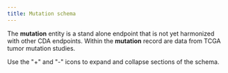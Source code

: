```yaml
---
title: Mutation schema
---
```


The **mutation** entity is a stand alone endpoint that is not yet harmonized with other CDA endpoints. Within the **mutation** record are data from TCGA tumor mutation studies.

Use the "+" and "-" icons to expand and collapse sections of the schema.

<div class="container">
<div id="test">

<script type="text/javascript" src="../../javascripts/renderjson.js"></script>
<script>
renderjson.set_show_to_level(2).set_icons('+', '-');


var example = [
    {
        "name": "AA_MAF",
        "description": "Non-reference allele and frequency of existing variant in NHLBI-ESP African American population",
        "mode": "NULLABLE",
        "type": "STRING"
    },
    {
        "name": "AFR_MAF",
        "description": "Non-reference allele and frequency of existing variant in 1000 Genomes combined African population",
        "mode": "NULLABLE",
        "type": "FLOAT"
    },
    {
        "name": "ALLELE_NUM",
        "description": "Allele number from input; 0 is reference, 1 is first alternate etc.",
        "mode": "NULLABLE",
        "type": "STRING"
    },
    {
        "name": "AMR_MAF",
        "description": "Non-reference allele and frequency of existing variant in 1000 Genomes combined American population",
        "mode": "NULLABLE",
        "type": "FLOAT"
    },
    {
        "name": "Allele",
        "description": "The variant allele used to calculate the consequence",
        "mode": "NULLABLE",
        "type": "STRING"
    },
    {
        "name": "Amino_acids",
        "description": "Amino acid substitution caused by the mutation. Only given if the variation affects the protein-coding sequence",
        "mode": "NULLABLE",
        "type": "STRING"
    },
    {
        "name": "BIOTYPE",
        "description": "Biotype of transcript",
        "mode": "NULLABLE",
        "type": "STRING"
    },
    {
        "name": "CANONICAL",
        "description": "A flag (YES) indicating that the VEP-based canonical transcript, the longest translation, was used for this gene. If not, the value is null",
        "mode": "NULLABLE",
        "type": "STRING"
    },
    {
        "name": "CCDS",
        "description": "The  CCDS identifier for this transcript, where applicable",
        "mode": "NULLABLE",
        "type": "STRING"
    },
    {
        "name": "CDS_position",
        "description": "Relative position of base pair in coding sequence. A - symbol is displayed as the numerator if the variant does not appear in coding sequence",
        "mode": "NULLABLE",
        "type": "STRING"
    },
    {
        "name": "CLIN_SIG",
        "description": "Clinical significance of variant from dbSNP",
        "mode": "NULLABLE",
        "type": "STRING"
    },
    {
        "name": "CONTEXT",
        "description": "The reference allele per VCF specs, and its five flanking base pairs",
        "mode": "NULLABLE",
        "type": "STRING"
    },
    {
        "name": "COSMIC",
        "description": "Overlapping COSMIC variants",
        "mode": "NULLABLE",
        "type": "STRING"
    },
    {
        "name": "Center",
        "description": "One or more genome sequencing center reporting the variant",
        "mode": "NULLABLE",
        "type": "STRING"
    },
    {
        "name": "Chromosome",
        "description": "Chromosome, possible values: chr1-22, and chrX",
        "mode": "NULLABLE",
        "type": "STRING"
    },
    {
        "name": "Codons",
        "description": "The alternative codons with the variant base in upper case",
        "mode": "NULLABLE",
        "type": "STRING"
    },
    {
        "name": "Consequence",
        "description": "Consequence type of this variant; sequence ontology terms",
        "mode": "NULLABLE",
        "type": "STRING"
    },
    {
        "name": "DISTANCE",
        "description": "Shortest distance from the variant to transcript",
        "mode": "NULLABLE",
        "type": "INTEGER"
    },
    {
        "name": "DOMAINS",
        "description": "The source and identifier of any overlapping protein domains",
        "mode": "NULLABLE",
        "type": "STRING"
    },
    {
        "name": "EAS_MAF",
        "description": "Non-reference allele and frequency of existing variant in 1000 Genomes combined East Asian population",
        "mode": "NULLABLE",
        "type": "FLOAT"
    },
    {
        "name": "EA_MAF",
        "description": "Non-reference allele and frequency of existing variant in NHLBI-ESP European American population",
        "mode": "NULLABLE",
        "type": "STRING"
    },
    {
        "name": "ENSP",
        "description": "The Ensembl protein identifier of the affected transcript",
        "mode": "NULLABLE",
        "type": "STRING"
    },
    {
        "name": "EUR_MAF",
        "description": "Non-reference allele and frequency of existing variant in 1000 Genomes combined European population",
        "mode": "NULLABLE",
        "type": "FLOAT"
    },
    {
        "name": "EXON",
        "description": "The exon number (out of total number)",
        "mode": "NULLABLE",
        "type": "STRING"
    },
    {
        "name": "End_Position",
        "description": "Highest numeric genomic position of the reported variant on the genomic reference sequence. Mutation end coordinate",
        "mode": "NULLABLE",
        "type": "INTEGER"
    },
    {
        "name": "Entrez_Gene_Id",
        "description": "Entrez gene ID (an integer). 0 is used for regions that do not correspond to a gene region or Ensembl ID",
        "mode": "NULLABLE",
        "type": "INTEGER"
    },
    {
        "name": "ExAC_AF",
        "description": "Global Allele Frequency from   ExAC",
        "mode": "NULLABLE",
        "type": "STRING"
    },
    {
        "name": "ExAC_AF_AFR",
        "description": "African/African American Allele Frequency from ExAC",
        "mode": "NULLABLE",
        "type": "STRING"
    },
    {
        "name": "ExAC_AF_AMR",
        "description": "American Allele Frequency from ExAC",
        "mode": "NULLABLE",
        "type": "STRING"
    },
    {
        "name": "ExAC_AF_Adj",
        "description": "Adjusted Global Allele Frequency from ExAC",
        "mode": "NULLABLE",
        "type": "STRING"
    },
    {
        "name": "ExAC_AF_EAS",
        "description": "East Asian Allele Frequency from ExAC",
        "mode": "NULLABLE",
        "type": "STRING"
    },
    {
        "name": "ExAC_AF_FIN",
        "description": "Finnish Allele Frequency from ExAC",
        "mode": "NULLABLE",
        "type": "STRING"
    },
    {
        "name": "ExAC_AF_NFE",
        "description": "Non-Finnish European Allele Frequency from ExAC",
        "mode": "NULLABLE",
        "type": "STRING"
    },
    {
        "name": "ExAC_AF_OTH",
        "description": "Other Allele Frequency from ExAC",
        "mode": "NULLABLE",
        "type": "STRING"
    },
    {
        "name": "ExAC_AF_SAS",
        "description": "South Asian Allele Frequency from ExAC",
        "mode": "NULLABLE",
        "type": "STRING"
    },
    {
        "name": "Existing_variation",
        "description": "Known identifier of existing variation",
        "mode": "NULLABLE",
        "type": "STRING"
    },
    {
        "name": "Exon_Number",
        "description": "The exon number (out of total number)",
        "mode": "NULLABLE",
        "type": "STRING"
    },
    {
        "name": "FILTER",
        "description": "Copied from input VCF. This includes filters implemented directly by the variant caller and other external software used in the DNA-Seq pipeline. See below for additional details.",
        "mode": "NULLABLE",
        "type": "STRING"
    },
    {
        "name": "Feature",
        "description": "Stable Ensembl ID of feature (transcript, regulatory, motif)",
        "mode": "NULLABLE",
        "type": "STRING"
    },
    {
        "name": "Feature_type",
        "description": "Type of feature. Currently one of Transcript, RegulatoryFeature, MotifFeature (or blank)",
        "mode": "NULLABLE",
        "type": "STRING"
    },
    {
        "name": "GDC_FILTER",
        "description": "GDC filters applied universally across all MAFs",
        "mode": "NULLABLE",
        "type": "STRING"
    },
    {
        "name": "GDC_Validation_Status",
        "description": "GDC implementation of validation checks. See notes section (#5) below for details",
        "mode": "NULLABLE",
        "type": "STRING"
    },
    {
        "name": "GMAF",
        "description": "Non-reference allele and frequency of existing variant in   1000 Genomes",
        "mode": "NULLABLE",
        "type": "FLOAT"
    },
    {
        "name": "Gene",
        "description": "The gene symbol. In this table, gene symbol is gene name e.g. ACADVL",
        "mode": "NULLABLE",
        "type": "STRING"
    },
    {
        "name": "HGNC_ID",
        "description": "Gene identifier from the HUGO Gene Nomenclature Committee if applicable",
        "mode": "NULLABLE",
        "type": "STRING"
    },
    {
        "name": "HGVS_OFFSET",
        "description": "Indicates by how many bases the HGVS notations for this variant have been shifted",
        "mode": "NULLABLE",
        "type": "INTEGER"
    },
    {
        "name": "HGVSc",
        "description": "The coding sequence of the variant in HGVS recommended format",
        "mode": "NULLABLE",
        "type": "STRING"
    },
    {
        "name": "HGVSp",
        "description": "The protein sequence of the variant in HGVS recommended format. p.= signifies no change in the protein",
        "mode": "NULLABLE",
        "type": "STRING"
    },
    {
        "name": "HGVSp_Short",
        "description": "Same as the HGVSp column, but using 1-letter amino-acid codes",
        "mode": "NULLABLE",
        "type": "STRING"
    },
    {
        "name": "Hugo_Symbol",
        "description": "HUGO symbol for the gene (HUGO symbols are always in all caps). Unknown is used for regions that do not correspond to a gene",
        "mode": "NULLABLE",
        "type": "STRING"
    },
    {
        "name": "IMPACT",
        "description": "The impact modifier for the consequence type",
        "mode": "NULLABLE",
        "type": "STRING"
    },
    {
        "name": "INTRON",
        "description": "The intron number (out of total number)",
        "mode": "NULLABLE",
        "type": "STRING"
    },
    {
        "name": "MC3_Overlap",
        "description": "Indicates whether this region overlaps with an MC3 variant for the same sample pair",
        "mode": "NULLABLE",
        "type": "STRING"
    },
    {
        "name": "MINIMISED",
        "description": "Alleles in this variant have been converted to minimal representation before consequence calculation (1 or null)",
        "mode": "NULLABLE",
        "type": "STRING"
    },
    {
        "name": "Matched_Norm_Sample_UUID",
        "description": "Unique GDC identifier for normal aliquot (10189 unique)",
        "mode": "NULLABLE",
        "type": "STRING"
    },
    {
        "name": "Mutation_Status",
        "description": "An assessment of the mutation as somatic, germline, LOH, post transcriptional modification, unknown, or none. The values allowed in this field are constrained by the value in the Validation_Status field",
        "mode": "NULLABLE",
        "type": "STRING"
    },
    {
        "name": "NCBI_Build",
        "description": "The reference genome used for the alignment (GRCh38)",
        "mode": "NULLABLE",
        "type": "STRING"
    },
    {
        "name": "One_Consequence",
        "description": "The single consequence of the canonical transcript in  sequence ontology terms, eg missense_variant",
        "mode": "NULLABLE",
        "type": "STRING"
    },
    {
        "name": "PHENO",
        "description": "Indicates if existing variant is associated with a phenotype, disease or trait (0, 1, or null)",
        "mode": "NULLABLE",
        "type": "STRING"
    },
    {
        "name": "PICK",
        "description": "Indicates if this block of consequence data was picked by VEP's   pick feature (1 or null)",
        "mode": "NULLABLE",
        "type": "STRING"
    },
    {
        "name": "PUBMED",
        "description": "Pubmed ID(s) of publications that cite existing variant",
        "mode": "NULLABLE",
        "type": "STRING"
    },
    {
        "name": "PolyPhen",
        "description": "The PolyPhen prediction and/or score",
        "mode": "NULLABLE",
        "type": "STRING"
    },
    {
        "name": "Protein_position",
        "description": "Relative position of affected amino acid in protein. A - symbol is displayed as the numerator if the variant does not appear in coding sequence",
        "mode": "NULLABLE",
        "type": "STRING"
    },
    {
        "name": "RefSeq",
        "description": "RefSeq identifier for this transcript",
        "mode": "NULLABLE",
        "type": "STRING"
    },
    {
        "name": "Reference_Allele",
        "description": "The plus strand reference allele at this position. Includes the deleted sequence for a deletion or - for an insertion",
        "mode": "NULLABLE",
        "type": "STRING"
    },
    {
        "name": "SAS_MAF",
        "description": "Non-reference allele and frequency of existing variant in 1000 Genomes combined South Asian population",
        "mode": "NULLABLE",
        "type": "FLOAT"
    },
    {
        "name": "SIFT",
        "description": "The   SIFT prediction and/or score, with both given as prediction (score)",
        "mode": "NULLABLE",
        "type": "STRING"
    },
    {
        "name": "SOMATIC",
        "description": "Somatic status of each ID reported under Existing_variation (0, 1, or null)",
        "mode": "NULLABLE",
        "type": "STRING"
    },
    {
        "name": "SWISSPROT",
        "description": "UniProtKB/Swiss-Prot accession",
        "mode": "NULLABLE",
        "type": "STRING"
    },
    {
        "name": "SYMBOL",
        "description": "Eg TP53, LRP1B, etc (same as Hugo_Symbol field except blank instead of Unknown",
        "mode": "NULLABLE",
        "type": "STRING"
    },
    {
        "name": "SYMBOL_SOURCE",
        "description": "The source of the gene symbol, usually HGNC, rarely blank, other sources include Uniprot_gn, EntrezGene, etc",
        "mode": "NULLABLE",
        "type": "STRING"
    },
    {
        "name": "Sequencer",
        "description": "Instrument used to produce primary sequence data",
        "mode": "NULLABLE",
        "type": "STRING"
    },
    {
        "name": "Start_Position",
        "description": "Lowest numeric position of the reported variant on the genomic reference sequence. Mutation start coordinate",
        "mode": "NULLABLE",
        "type": "INTEGER"
    },
    {
        "name": "Strand",
        "description": "Either + or - to denote whether read mapped to the sense (+) or anti-sense (-) strand",
        "mode": "NULLABLE",
        "type": "STRING"
    },
    {
        "name": "TRANSCRIPT_STRAND",
        "description": "The DNA strand (1 or -1) on which the transcript/feature lies",
        "mode": "NULLABLE",
        "type": "INTEGER"
    },
    {
        "name": "TREMBL",
        "description": "UniProtKB/TrEMBL identifier of protein product",
        "mode": "NULLABLE",
        "type": "STRING"
    },
    {
        "name": "TSL",
        "description": "Transcript support level, which is based on independent RNA analyses",
        "mode": "NULLABLE",
        "type": "INTEGER"
    },
    {
        "name": "Transcript_ID",
        "description": "Ensembl ID of the transcript affected by the variant",
        "mode": "NULLABLE",
        "type": "STRING"
    },
    {
        "name": "Tumor_Sample_UUID",
        "description": "Unique GDC identifier for tumor aliquot (10189 unique)",
        "mode": "NULLABLE",
        "type": "STRING"
    },
    {
        "name": "Tumor_Seq_Allele1",
        "description": "Primary data genotype for tumor sequencing (discovery) allele 1. A - symbol for a deletion represents a variant. A - symbol for an insertion represents wild-type allele. Novel inserted sequence for insertion does not include flanking reference bases",
        "mode": "NULLABLE",
        "type": "STRING"
    },
    {
        "name": "Tumor_Seq_Allele2",
        "description": "Primary data genotype for tumor sequencing (discovery) allele 2. A - symbol for a deletion represents a variant. A - symbol for an insertion represents wild-type allele. Novel inserted sequence for insertion does not include flanking reference bases",
        "mode": "NULLABLE",
        "type": "STRING"
    },
    {
        "name": "Tumor_Validation_Allele1",
        "description": "Secondary data from orthogonal technology. Tumor genotyping (validation) for allele 1. A - symbol for a deletion represents a variant. A - symbol for an insertion represents wild-type allele. Novel inserted sequence for insertion does not include flanking reference bases",
        "mode": "NULLABLE",
        "type": "STRING"
    },
    {
        "name": "Tumor_Validation_Allele2",
        "description": "Secondary data from orthogonal technology. Tumor genotyping (validation) for allele 2",
        "mode": "NULLABLE",
        "type": "STRING"
    },
    {
        "name": "UNIPARC",
        "description": "UniParc identifier of protein product",
        "mode": "NULLABLE",
        "type": "STRING"
    },
    {
        "name": "VARIANT_CLASS",
        "description": "Sequence Ontology variant class",
        "mode": "NULLABLE",
        "type": "STRING"
    },
    {
        "name": "Validation_Method",
        "description": "The assay platforms used for the validation call",
        "mode": "NULLABLE",
        "type": "STRING"
    },
    {
        "name": "Variant_Classification",
        "description": "Translational effect of variant allele",
        "mode": "NULLABLE",
        "type": "STRING"
    },
    {
        "name": "Variant_Type",
        "description": "Type of mutation. TNP (tri-nucleotide polymorphism) is analogous to DNP (di-nucleotide polymorphism) but for three consecutive nucleotides. ONP (oligo-nucleotide polymorphism) is analogous to TNP but for consecutive runs of four or more (SNP, DNP, TNP, ONP, INS, DEL, or Consolidated)",
        "mode": "NULLABLE",
        "type": "STRING"
    },
    {
        "name": "aliquot_barcode_normal",
        "description": "TCGA aliquot barcode for the normal control, eg TCGA-12-1089-01A-01D-0517-01",
        "mode": "NULLABLE",
        "type": "STRING"
    },
    {
        "name": "aliquot_barcode_tumor",
        "description": "TCGA aliquot barcode for the tumor, eg TCGA-12-1089-01A-01D-0517-01",
        "mode": "NULLABLE",
        "type": "STRING"
    },
    {
        "name": "all_effects",
        "description": "A semicolon delimited list of all possible variant effects, sorted by priority ([Symbol,Consequence,HGVSp_Short,Transcript_ID,RefSeq,HGVSc,Impact,Canonical,Sift,PolyPhen,Strand])",
        "mode": "NULLABLE",
        "type": "STRING"
    },
    {
        "name": "cDNA_position",
        "description": "Relative position of base pair in the cDNA sequence as a fraction. A - symbol is displayed as the numerator if the variant does not appear in cDNA",
        "mode": "NULLABLE",
        "type": "STRING"
    },
    {
        "name": "callerName",
        "description": "|-delimited list of mutation caller(s) that agreed on this particular call, always in alphabetical order: muse, mutect, somaticsniper, varscan",
        "mode": "NULLABLE",
        "type": "STRING"
    },
    {
        "name": "case_barcode",
        "description": "Original TCGA case barcode, eg TCGA-DX-A8BN",
        "mode": "NULLABLE",
        "type": "STRING"
    },
    {
        "name": "case_id",
        "description": "Unique GDC identifier for the underlying case",
        "mode": "NULLABLE",
        "type": "STRING"
    },
    {
        "name": "dbSNP_RS",
        "description": "The rs-IDs from the   dbSNP database, novel if not found in any database used, or null if there is no dbSNP record, but it is found in other databases",
        "mode": "NULLABLE",
        "type": "STRING"
    },
    {
        "name": "dbSNP_Val_Status",
        "description": "The dbSNP validation status is reported as a semicolon-separated list of statuses. The union of all rs-IDs is taken when there are multiple",
        "mode": "NULLABLE",
        "type": "STRING"
    },
    {
        "name": "fileName",
        "description": "|-delimited list of name of underlying MAF file",
        "mode": "NULLABLE",
        "type": "STRING"
    },
    {
        "name": "fileUUID",
        "description": "|-delimited list of unique GDC identifiers for underlying MAF file",
        "mode": "NULLABLE",
        "type": "STRING"
    },
    {
        "name": "n_depth",
        "description": "Read depth across this locus in normal BAM",
        "mode": "NULLABLE",
        "type": "STRING"
    },
    {
        "name": "normal_bam_uuid",
        "description": "Unique GDC identifier for the underlying normal bam file",
        "mode": "NULLABLE",
        "type": "STRING"
    },
    {
        "name": "project_short_name",
        "description": "Project name abbreviation; the program name appended with a project name abbreviation; eg. TCGA-OV, etc.",
        "mode": "NULLABLE",
        "type": "STRING"
    },
    {
        "name": "sample_barcode_normal",
        "description": "TCGA sample barcode for the normal control, eg TCGA-12-1089-01A. One sample may have multiple sets of CN segmentations corresponding to multiple aliquots; use GROUP BY appropriately in queries",
        "mode": "NULLABLE",
        "type": "STRING"
    },
    {
        "name": "sample_barcode_tumor",
        "description": "TCGA sample barcode for the tumor, eg TCGA-12-1089-01A. One sample may have multiple sets of CN segmentations corresponding to multiple aliquots; use GROUP BY appropriately in queries",
        "mode": "NULLABLE",
        "type": "STRING"
    },
    {
        "name": "src_vcf_id",
        "description": "|-delimited list of GDC VCF file identifiers",
        "mode": "NULLABLE",
        "type": "STRING"
    },
    {
        "name": "t_alt_count",
        "description": "Read depth supporting the variant allele in tumor BAM",
        "mode": "NULLABLE",
        "type": "STRING"
    },
    {
        "name": "t_depth",
        "description": "Read depth across this locus in tumor BAM",
        "mode": "NULLABLE",
        "type": "STRING"
    },
    {
        "name": "t_ref_count",
        "description": "Read depth supporting the reference allele in tumor BAM",
        "mode": "NULLABLE",
        "type": "STRING"
    },
    {
        "name": "tumor_bam_uuid",
        "description": "Unique GDC identifier for the underlying bam file",
        "mode": "NULLABLE",
        "type": "STRING"
    }
];
    document.getElementById("test").appendChild(renderjson(example));
</script>
</div></div>
